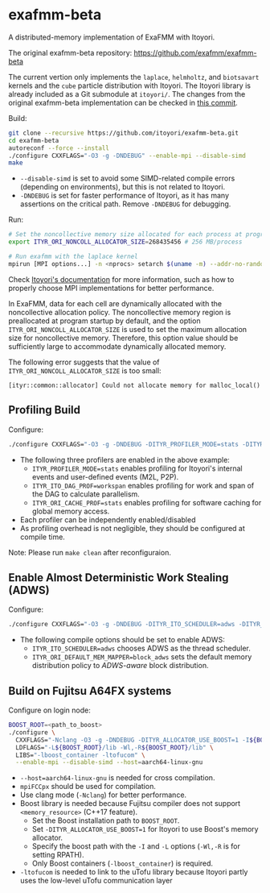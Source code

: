 # exafmm-beta

A distributed-memory implementation of ExaFMM with Itoyori.

The original exafmm-beta repository: https://github.com/exafmm/exafmm-beta

The current vertion only implements the `laplace`, `helmholtz`, and `biotsavart` kernels and the `cube` particle distribution with Itoyori.
The Itoyori library is already included as a Git submodule at `itoyori/`.
The changes from the original exafmm-beta implementation can be checked in [this commit](https://github.com/itoyori/exafmm-beta/commit/035558d7cc73f94e3ce2f9efd1412232a7077058).

Build:
```sh
git clone --recursive https://github.com/itoyori/exafmm-beta.git
cd exafmm-beta
autoreconf --force --install
./configure CXXFLAGS="-O3 -g -DNDEBUG" --enable-mpi --disable-simd
make
```

- `--disable-simd` is set to avoid some SIMD-related compile errors (depending on environments), but this is not related to Itoyori.
- `-DNDEBUG` is set for faster performance of Itoyori, as it has many assertions on the critical path. Remove `-DNDEBUG` for debugging.

Run:
```sh
# Set the noncollective memory size allocated for each process at program startup
export ITYR_ORI_NONCOLL_ALLOCATOR_SIZE=268435456 # 256 MB/process

# Run exafmm with the laplace kernel
mpirun [MPI options...] -n <nprocs> setarch $(uname -m) --addr-no-randomize ./examples/laplace -v -D -n <n_bodies> [params...]
```

Check [Itoyori's documentation](https://github.com/itoyori/itoyori) for more information, such as how to properly choose MPI implementations for better performance.

In ExaFMM, data for each cell are dynamically allocated with the noncollective allocation policy.
The noncollective memory region is preallocated at program startup by default, and the option `ITYR_ORI_NONCOLL_ALLOCATOR_SIZE` is used to set the maximum allocation size for noncollective memory.
Therefore, this option value should be sufficiently large to accommodate dynamically allocated memory.

The following error suggests that the value of `ITYR_ORI_NONCOLL_ALLOCATOR_SIZE` is too small:
```
[ityr::common::allocator] Could not allocate memory for malloc_local()
```

## Profiling Build

Configure:
```sh
./configure CXXFLAGS="-O3 -g -DNDEBUG -DITYR_PROFILER_MODE=stats -DITYR_ITO_DAG_PROF=workspan -DITYR_ORI_CACHE_PROF=stats" --enable-mpi --disable-simd
```

- The following three profilers are enabled in the above example:
    - `ITYR_PROFILER_MODE=stats` enables profiling for Itoyori's internal events and user-defined events (M2L, P2P).
    - `ITYR_ITO_DAG_PROF=workspan` enables profiling for work and span of the DAG to calculate parallelism.
    - `ITYR_ORI_CACHE_PROF=stats` enables profiling for software caching for global memory access.
- Each profiler can be independently enabled/disabled
- As profiling overhead is not negligible, they should be configured at compile time.

Note: Please run `make clean` after reconfiguraion.

## Enable Almost Deterministic Work Stealing (ADWS)

Configure:
```sh
./configure CXXFLAGS="-O3 -g -DNDEBUG -DITYR_ITO_SCHEDULER=adws -DITYR_ORI_DEFAULT_MEM_MAPPER=block_adws" --enable-mpi --disable-simd
```

- The following compile options should be set to enable ADWS:
    - `ITYR_ITO_SCHEDULER=adws` chooses ADWS as the thread scheduler.
    - `ITYR_ORI_DEFAULT_MEM_MAPPER=block_adws` sets the default memory distribution policy to *ADWS-aware* block distribution.

## Build on Fujitsu A64FX systems

Configure on login node:
```sh
BOOST_ROOT=<path_to_boost>
./configure \
  CXXFLAGS="-Nclang -O3 -g -DNDEBUG -DITYR_ALLOCATOR_USE_BOOST=1 -I${BOOST_ROOT}/include" \
  LDFLAGS="-L${BOOST_ROOT}/lib -Wl,-R${BOOST_ROOT}/lib" \
  LIBS="-lboost_container -ltofucom" \
  --enable-mpi --disable-simd --host=aarch64-linux-gnu
```

- `--host=aarch64-linux-gnu` is needed for cross compilation.
- `mpiFCCpx` should be used for compilation.
- Use clang mode (`-Nclang`) for better performance.
- Boost library is needed because Fujitsu compiler does not support `<memory_resource>` (C++17 feature).
    - Set the Boost installation path to `BOOST_ROOT`.
    - Set `-DITYR_ALLOCATOR_USE_BOOST=1` for Itoyori to use Boost's memory allocator.
    - Specify the boost path with the `-I` and `-L` options (`-Wl,-R` is for setting RPATH).
    - Only Boost containers (`-lboost_container`) is required.
- `-ltofucom` is needed to link to the uTofu library because Itoyori partly uses the low-level uTofu communication layer
